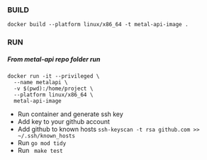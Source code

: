 ### BUILD
```
docker build --platform linux/x86_64 -t metal-api-image .
```

### RUN
##### From metal-api repo folder run
```
docker run -it --privileged \
  --name metalapi \
  -v $(pwd):/home/project \
  --platform linux/x86_64 \
  metal-api-image
```
- Run container and generate ssh key
- Add key to your github account
- Add github to known hosts ```ssh-keyscan -t rsa github.com >> ~/.ssh/known_hosts```
- Run ```go mod tidy```
- Run ``` make test```
